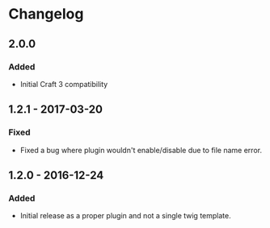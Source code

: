 # Changelog

## 2.0.0

### Added
- Initial Craft 3 compatibility

## 1.2.1 - 2017-03-20

### Fixed
- Fixed a bug where plugin wouldn't enable/disable due to file name error.

## 1.2.0 - 2016-12-24

### Added
- Initial release as a proper plugin and not a single twig template.
